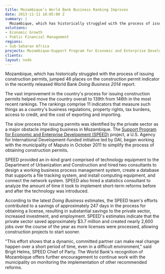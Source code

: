 ```yaml
---
title: Mozambique’s World Bank Business Ranking Improves
date: 2013-11-11 18:05:00 Z
summary: |
  Mozambique, which has historically struggled with the process of issuing construction permits, jumped 46 places on the construction permit indicator in the recently released World Bank _Doing Business 2014_ report.
solutions:
- Economic Growth
- Public Financial Management
regions:
- Sub-Saharan Africa
projects: Mozambique—Support Program for Economic and Enterprise Development (SPEED)
clients:
layout: node
---
```

Mozambique, which has historically struggled with the process of issuing construction permits, jumped 46 places on the construction permit indicator in the recently released World Bank _Doing Business 2014_ report.

The vast improvement in the country's process for issuing construction permits helped move the country overall to 139th from 146th in the most recent rankings. The rankings comprise 11 indicators that measure such things as a country's business regulations, property rights, tax burdens, access to credit, and the cost of exporting and importing.

The slow process for issuing permits was identified by the private sector as a major obstacle impeding business in Mozambique. The [Support Program for Economic and Enterprise Development (SPEED)][1] project, a U.S. Agency for International Development-funded initiative led by DAI, began working with the municipality of Maputo in October 2011 to simplify the process of obtaining construction permits.

SPEED provided an in-kind grant comprised of technology equipment to the Department of Urbanization and Construction and hired two consultants to design a working business process management system, create a database that supports a file tracking system, and install computing equipment, and connect the network system. SPEED also hired a statistics consultant to analyze the amount of time it took to implement short-term reforms before and after the technology was introduced.

According to the latest _Doing Business_ estimates, the SPEED team's efforts contributed to a savings of approximately 247 days in the process for obtaining a license, resulting in substantial savings to the private sector, increased investment, and employment. SPEED's estimates indicate that the private sector saved approximately $3.7 million and created nearly 2,600 jobs over the course of the year as more licenses were processed, allowing construction projects to start sooner.

"This effort shows that a dynamic, committed partner can make real change happen over a short period of time, even in a difficult environment," said Brigit Helms, SPEED Chief of Party. The World Bank's recognition of Mozambique offers further encouragement to continue work with the municipality on monitoring the implementation of other recommended reforms.

[1]: /our-work/projects/mozambique-support-program-economic-and-enterprise-development-speed
